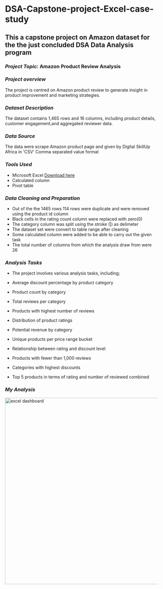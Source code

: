 # DSA-Capstone-project-Excel-case-study
## This a capstone project on Amazon dataset for the the just concluded DSA Data Analysis program
### *Project Topic:*  Amazon Product Review Analysis
### *Project overview*
The project is centred on Amazon product review to generate insight in product improvement and marketing strategies.
### *Dataset Description*
The dataset contains 1,465 rows and 16 columns, including product details, customer engagement,and aggregated reviewer data.
### *Data Source* 
 The data were scrape Amazon product page and given by Digital SkillUp Africa in 'CSV' Comma separated value format
### *Tools Used*
 - Microsoft Excel [Download here](https://apps.apple.com/us/app/microsoft-excel/id586683407)
 - Calculated column
 - Pivot table
### *Data Cleaning and Preparation*
 - Out of the the 1465 rows 114 rows were duplicate and were removed using the product id column
 - Black cells in the rating count column were replaced with zero(0)
 - The category column was split using the stroke (|) as delimeter
 - The dataset set were convert to table range after cleaning
 - Some calculated column were added to be able to carry out the given task
 - The total number of columns from which the analysis draw from were 26
### *Analysis Tasks*
 - The project involves various analysis tasks, including;

 - Average discount percentage by product category

 - Product count by category

 - Total reviews per category

 - Products with highest number of reviews

 - Distribution of product ratings

 - Potential revenue by category

 - Unique products per price range bucket

 - Relationship between rating and discount level

 - Products with fewer than 1,000 reviews

 - Categories with highest discounts

 - Top 5 products in terms of rating and number of reviewed combined

### *My Analysis*
<img width="613" alt="excel dashboard" src="https://github.com/user-attachments/assets/17dda0c0-22de-4609-b16c-59692c6c2791" />
